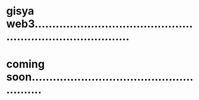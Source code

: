 # gisya web3................................................................................
# coming soon........................................................

